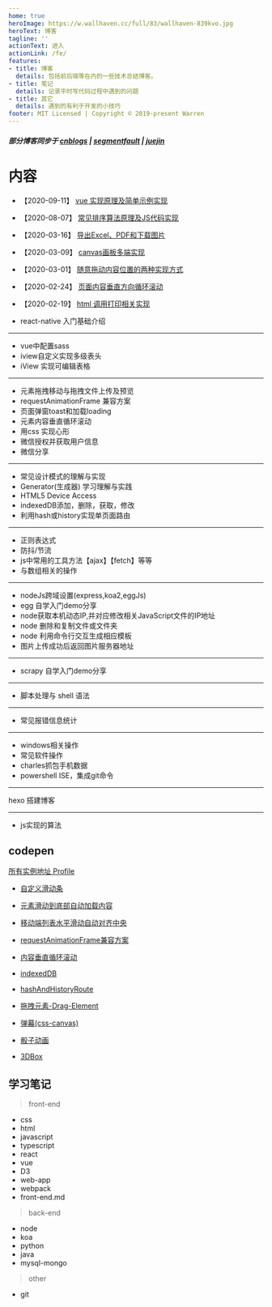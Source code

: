 ```yaml
---
home: true
heroImage: https://w.wallhaven.cc/full/83/wallhaven-839kvo.jpg
heroText: 博客
tagline: ''
actionText: 进入
actionLink: /fe/
features:
- title: 博客
  details: 包括前后端等在内的一些技术总结博客。
- title: 笔记
  details: 记录平时写代码过程中遇到的问题
- title: 其它
  details: 遇到的有利于开发的小技巧
footer: MIT Licensed | Copyright © 2019-present Warren
---
```



##### 部分博客同步于 [cnblogs](http://www.cnblogs.com/he-wei/) | [segmentfault](https://segmentfault.com/u/warren_hewitt) | [juejin](https://juejin.im/user/5a9f42e4518825556f54f0ac)


# 内容
- 【2020-09-11】 [vue 实现原理及简单示例实现](https://warrenhewitt.github.io/blog/fe/other/vueMvvm.html)

- 【2020-08-07】 [常见排序算法原理及JS代码实现](https://warrenhewitt.github.io/blog/note/algorithm/sort.html)

- 【2020-03-16】 [导出Excel、PDF和下载图片](https://warrenhewitt.github.io/blog/fe/other/exportFile.html)

- 【2020-03-09】 [canvas画板多端实现](https://warrenhewitt.github.io/blog/fe/other/drawBoard.html)

- 【2020-03-01】 [随意拖动内容位置的两种实现方式](https://warrenhewitt.github.io/blog/fe/other/dragMoveElement.html)

- 【2020-02-24】 [页面内容垂直方向循环滚动](https://warrenhewitt.github.io/blog/fe/other/vertical-roll.html)

- 【2020-02-19】 [html 调用打印相关实现](https://warrenhewitt.github.io/blog/fe/other/print.html)

- react-native 入门基础介绍

---

- vue中配置sass
- iview自定义实现多级表头
- iView 实现可编辑表格

--- 

- 元素拖拽移动与拖拽文件上传及预览
- requestAnimationFrame 兼容方案
- 页面弹窗toast和加载loading
- 元素内容垂直循环滚动
- 用css 实现心形
- 微信授权并获取用户信息
- 微信分享

---

- 常见设计模式的理解与实现
- Generator(生成器) 学习理解与实践
- HTML5 Device Access
- indexedDB添加，删除，获取，修改
- 利用hash或history实现单页面路由

---

- 正则表达式
- 防抖/节流
- js中常用的工具方法【ajax】【fetch】等等
- 与数组相关的操作

---

- nodeJs跨域设置(express,koa2,eggJs)
- egg 自学入门demo分享
- node获取本机动态IP,并对应修改相关JavaScript文件的IP地址
- node 删除和复制文件或文件夹
- node 利用命令行交互生成相应模板
- 图片上传成功后返回图片服务器地址

---

- scrapy 自学入门demo分享

--- 

- 脚本处理与 shell 语法

---

- 常见报错信息统计

---

- windows相关操作
- 常见软件操作
- charles抓包手机数据
- powershell ISE，集成git命令

---

hexo 搭建博客

---

- js实现的算法


## codepen
[所有实例地址 Profile](https://codepen.io/Hewitt/) 

- [自定义滑动条](https://codepen.io/Hewitt/pen/dradRr)

- [元素滑动到底部自动加载内容](https://codepen.io/Hewitt/pen/oVLpvE)

- [移动端列表水平滑动自动对齐中央](https://codepen.io/Hewitt/pen/KEKGwp)

- [requestAnimationFrame兼容方案](https://codepen.io/Hewitt/pen/VgZapr)

- [内容垂直循环滚动](https://codepen.io/Hewitt/pen/YdjLwN)

- [indexedDB](https://codepen.io/Hewitt/pen/vQMxPe)

- [hashAndHistoryRoute](https://codepen.io/Hewitt/pen/gQymam)

- [拖拽元素-Drag-Element](https://codepen.io/Hewitt/pen/orOgLW)

- [弹幕(css-canvas)](https://codepen.io/Hewitt/pen/xvVWXB)

- [骰子动画](https://codepen.io/Hewitt/pen/ymJoRr)

- [3DBox](https://codepen.io/Hewitt/pen/bXwKjZ)


## 学习笔记

> front-end
- css
- html
- javascript
- typescript
- react
- vue
- D3
- web-app
- webpack
- front-end.md

>  back-end
- node
- koa
- python
- java
- mysql-mongo
> other
- git



